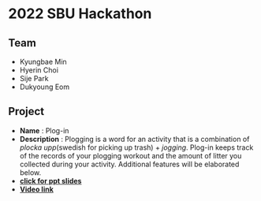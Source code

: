 # 2022 SBU Hackathon

## Team

-   Kyungbae Min
-   Hyerin Choi
-   Sije Park
-   Dukyoung Eom

## Project
- **Name** : Plog-in
- **Description** : Plogging is a word for an activity that is a combination of *plocka upp*(swedish for picking up trash) + *jogging*. Plog-in keeps track of the records of your plogging workout and the amount of litter you collected during your activity. Additional features will be elaborated below.
- **[click for ppt slides](https://drive.google.com/file/d/1fsIfct5neOuRiCDy_9tiQsa2yzJH2uhD/view?usp=sharing)**
- **[Video link](https://youtu.be/B5MKyuvslLI)**


